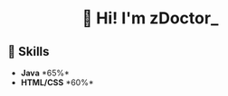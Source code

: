 <h1 align="center"><strong>👋 Hi! I'm zDoctor_</strong></h1>

<h2><strong>📡 Skills</strong></h2>
<ul>
  <li><strong>Java</strong> *65%*</li>
  <li><strong>HTML/CSS</strong> *60%*</li>
</ul>


